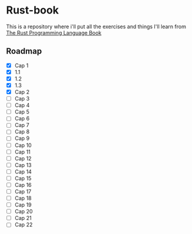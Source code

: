 # Rust-book
This is a repository where i'll put all the exercises and things I'll learn from [The Rust Programming Language Book](https://rust-book.cs.brown.edu/experiment-intro.html)

## Roadmap
- [X] Cap 1
- [X] 1.1
- [X] 1.2
- [X] 1.3
- [X] Cap 2
- [ ] Cap 3
- [ ] Cap 4
- [ ] Cap 5
- [ ] Cap 6
- [ ] Cap 7
- [ ] Cap 8
- [ ] Cap 9
- [ ] Cap 10
- [ ] Cap 11
- [ ] Cap 12
- [ ] Cap 13
- [ ] Cap 14
- [ ] Cap 15
- [ ] Cap 16
- [ ] Cap 17
- [ ] Cap 18
- [ ] Cap 19
- [ ] Cap 20
- [ ] Cap 21
- [ ] Cap 22
